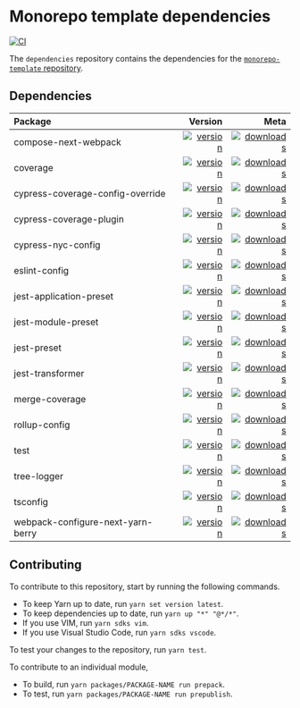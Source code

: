 # Monorepo template dependencies

[![CI](https://github.com/monorepo-template/dependencies/actions/workflows/push.yml/badge.svg?branch=main&event=push)](https://github.com/monorepo-template/dependencies/actions/workflows/push.yml)

The `dependencies` repository contains the dependencies for the
[`monorepo-template` repository](https://github.com/monorepo-template/monorepo-template/).

## Dependencies

| Package | Version | Meta |
| :---- | ------: | ---: |
| compose-next-webpack | [![version](https://img.shields.io/npm/v/@monorepo-template/compose-next-webpack.svg)](https://www.npmjs.com/package/@monorepo-template/compose-next-webpack) | [![downloads](https://img.shields.io/npm/dt/@monorepo-template/compose-next-webpack.svg)](https://www.npmjs.com/package/@monorepo-template/compose-next-webpack) |
| coverage | [![version](https://img.shields.io/npm/v/@monorepo-template/coverage.svg)](https://www.npmjs.com/package/@monorepo-template/coverage) | [![downloads](https://img.shields.io/npm/dt/@monorepo-template/coverage.svg)](https://www.npmjs.com/package/@monorepo-template/coverage) |
| cypress-coverage-config-override | [![version](https://img.shields.io/npm/v/@monorepo-template/cypress-coverage-config-override.svg)](https://www.npmjs.com/package/@monorepo-template/coverage) | [![downloads](https://img.shields.io/npm/dt/@monorepo-template/cypress-coverage-config-override.svg)](https://www.npmjs.com/package/@monorepo-template/cypress-coverage-config-override) |
| cypress-coverage-plugin | [![version](https://img.shields.io/npm/v/@monorepo-template/cypress-coverage-plugin.svg)](https://www.npmjs.com/package/@monorepo-template/coverage) | [![downloads](https://img.shields.io/npm/dt/@monorepo-template/cypress-coverage-plugin.svg)](https://www.npmjs.com/package/@monorepo-template/cypress-coverage-plugin) |
| cypress-nyc-config | [![version](https://img.shields.io/npm/v/@monorepo-template/cypress-nyc-config.svg)](https://www.npmjs.com/package/@monorepo-template/cypress-nyc-config) | [![downloads](https://img.shields.io/npm/dt/@monorepo-template/cypress-nyc-config.svg)](https://www.npmjs.com/package/@monorepo-template/cypress-nyc-config) |
| eslint-config | [![version](https://img.shields.io/npm/v/@monorepo-template/eslint-config.svg)](https://www.npmjs.com/package/@monorepo-template/eslint-config-typescript-fixable) | [![downloads](https://img.shields.io/npm/dt/@monorepo-template/eslint-config.svg)](https://www.npmjs.com/package/@monorepo-template/eslint-config) |
| jest-application-preset | [![version](https://img.shields.io/npm/v/@monorepo-template/jest-application-preset.svg)](https://www.npmjs.com/package/@monorepo-template/jest-application-preset) | [![downloads](https://img.shields.io/npm/dt/@monorepo-template/jest-application-preset.svg)](https://www.npmjs.com/package/@monorepo-template/jest-application-preset) |
| jest-module-preset | [![version](https://img.shields.io/npm/v/@monorepo-template/jest-application-preset.svg)](https://www.npmjs.com/package/@monorepo-template/jest-module-preset) | [![downloads](https://img.shields.io/npm/dt/@monorepo-template/jest-module-preset.svg)](https://www.npmjs.com/package/@monorepo-template/jest-module-preset) |
| jest-preset | [![version](https://img.shields.io/npm/v/@monorepo-template/jest-preset.svg)](https://www.npmjs.com/package/@monorepo-template/jest-preset) | [![downloads](https://img.shields.io/npm/dt/@monorepo-template/jest-preset.svg)](https://www.npmjs.com/package/@monorepo-template/jest-preset) |
| jest-transformer | [![version](https://img.shields.io/npm/v/@monorepo-template/jest-transformer.svg)](https://www.npmjs.com/package/@monorepo-template/jest-transformer) | [![downloads](https://img.shields.io/npm/dt/@monorepo-template/jest-transformer.svg)](https://www.npmjs.com/package/@monorepo-template/jest-transformer) |
| merge-coverage | [![version](https://img.shields.io/npm/v/@monorepo-template/merge-coverage.svg)](https://www.npmjs.com/package/@monorepo-template/merge-coverage) | [![downloads](https://img.shields.io/npm/dt/@monorepo-template/merge-coverage.svg)](https://www.npmjs.com/package/@monorepo-template/merge-coverage) |
| rollup-config | [![version](https://img.shields.io/npm/v/@monorepo-template/rollup-config.svg)](https://www.npmjs.com/package/@monorepo-template/rollup-config) | [![downloads](https://img.shields.io/npm/dt/@monorepo-template/rollup-config.svg)](https://www.npmjs.com/package/@monorepo-template/rollup-config) |
| test | [![version](https://img.shields.io/npm/v/@monorepo-template/test.svg)](https://www.npmjs.com/package/@monorepo-template/test) | [![downloads](https://img.shields.io/npm/dt/@monorepo-template/test.svg)](https://www.npmjs.com/package/@monorepo-template/test) |
| tree-logger | [![version](https://img.shields.io/npm/v/@monorepo-template/tree-logger.svg)](https://www.npmjs.com/package/@monorepo-template/tree-logger) | [![downloads](https://img.shields.io/npm/dt/@monorepo-template/tree-logger.svg)](https://www.npmjs.com/package/@monorepo-template/tree-logger) |
| tsconfig | [![version](https://img.shields.io/npm/v/@monorepo-template/tsconfig.svg)](https://www.npmjs.com/package/@monorepo-template/tsconfig) | [![downloads](https://img.shields.io/npm/dt/@monorepo-template/tsconfig.svg)](https://www.npmjs.com/package/@monorepo-template/tsconfig) |
| webpack-configure-next-yarn-berry | [![version](https://img.shields.io/npm/v/@monorepo-template/webpack-configure-next-yarn-berry.svg)](https://www.npmjs.com/package/@monorepo-template/webpack-configure-next-yarn-berry) | [![downloads](https://img.shields.io/npm/dt/@monorepo-template/webpack-configure-next-yarn-berry.svg)](https://www.npmjs.com/package/@monorepo-template/webpack-configure-next-yarn-berry) |

## Contributing

To contribute to this repository, start by running the following commands.

- To keep Yarn up to date, run `yarn set version latest`.
- To keep dependencies up to date, run `yarn up "*" "@*/*"`.
- If you use VIM, run `yarn sdks vim`.
- If you use Visual Studio Code, run `yarn sdks vscode`.

To test your changes to the repository, run `yarn test`.

To contribute to an individual module,

- To build, run `yarn packages/PACKAGE-NAME run prepack`.
- To test, run `yarn packages/PACKAGE-NAME run prepublish`.
